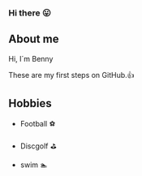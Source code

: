 ### Hi there :stuck_out_tongue:

## About me

Hi, I´m Benny

These are my first steps on GitHub.:+1:

## Hobbies
- Football :soccer:

- Discgolf :golf:

- swim :swimmer:

